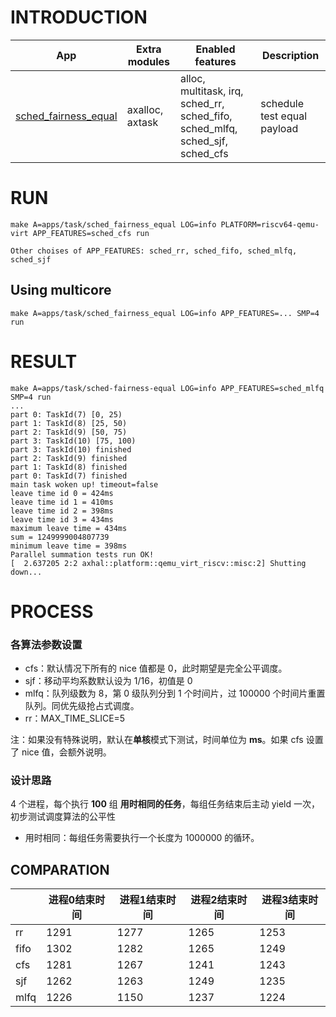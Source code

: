 # INTRODUCTION

| App | Extra modules | Enabled features | Description |
|-|-|-|-|
| [sched_fairness_equal](../apps/task/sched_fairness_equal/) | axalloc, axtask | alloc, multitask, irq, sched_rr, sched_fifo, sched_mlfq, sched_sjf, sched_cfs | schedule test equal payload|

# RUN
```shell
make A=apps/task/sched_fairness_equal LOG=info PLATFORM=riscv64-qemu-virt APP_FEATURES=sched_cfs run

Other choises of APP_FEATURES: sched_rr, sched_fifo, sched_mlfq, sched_sjf
```

## Using multicore
```shell
make A=apps/task/sched_fairness_equal LOG=info APP_FEATURES=... SMP=4 run
```

# RESULT
```
make A=apps/task/sched-fairness-equal LOG=info APP_FEATURES=sched_mlfq SMP=4 run
...
part 0: TaskId(7) [0, 25)
part 1: TaskId(8) [25, 50)
part 2: TaskId(9) [50, 75)
part 3: TaskId(10) [75, 100)
part 3: TaskId(10) finished
part 2: TaskId(9) finished
part 1: TaskId(8) finished
part 0: TaskId(7) finished
main task woken up! timeout=false
leave time id 0 = 424ms
leave time id 1 = 410ms
leave time id 2 = 398ms
leave time id 3 = 434ms
maximum leave time = 434ms
sum = 1249999004807739
minimum leave time = 398ms
Parallel summation tests run OK!
[  2.637205 2:2 axhal::platform::qemu_virt_riscv::misc:2] Shutting down...
```
# PROCESS

### 各算法参数设置

- cfs：默认情况下所有的 nice 值都是 0，此时期望是完全公平调度。
- sjf：移动平均系数默认设为 1/16，初值是 0
- mlfq：队列级数为 8，第 0 级队列分到 1 个时间片，过 100000 个时间片重置队列。同优先级抢占式调度。
- rr：MAX_TIME_SLICE=5


注：如果没有特殊说明，默认在**单核**模式下测试，时间单位为 **ms**。如果 cfs 设置了 nice 值，会额外说明。

### 设计思路

4 个进程，每个执行 **100** 组 **用时相同的任务**，每组任务结束后主动 yield 一次，初步测试调度算法的公平性

- 用时相同：每组任务需要执行一个长度为 1000000 的循环。

## COMPARATION
|      | 进程0结束时间 | 进程1结束时间 | 进程2结束时间 | 进程3结束时间 |
| ---- | ------------- | ------------- | ------------- | ------------- |
| rr   | 1291          | 1277          | 1265          | 1253          |
| fifo | 1302          | 1282          | 1265          | 1249          |
| cfs  | 1281          | 1267          | 1241          | 1243          |
| sjf  | 1262          | 1263          | 1249          | 1235          |
| mlfq | 1226          | 1150          | 1237          | 1224          |
